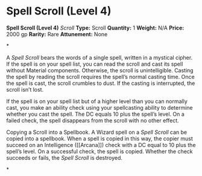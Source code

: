 # Spell Scroll (Level 4)

**Spell Scroll (Level 4)**
_Scroll_
**Type:** Scroll
**Quantity:** 1
**Weight:** N/A
**Price:** 2000 gp
**Rarity:** Rare
**Attunement:** None

*<p>A *Spell Scroll* bears the words of a single spell, written in a mystical cipher. If the spell is on your spell list, you can read the scroll and cast its spell without Material components. Otherwise, the scroll is unintelligible. Casting the spell by reading the scroll requires the spell’s normal casting time. Once the spell is cast, the scroll crumbles to dust. If the casting is interrupted, the scroll isn’t lost.

If the spell is on your spell list but of a higher level than you can normally cast, you make an ability check using your spellcasting ability to determine whether you cast the spell. The DC equals 10 plus the spell’s level. On a failed check, the spell disappears from the scroll with no other effect.

Copying a Scroll into a Spellbook. A Wizard spell on a *Spell Scroll* can be copied into a spellbook. When a spell is copied in this way, the copier must succeed on an Intelligence ([[Arcana]]) check with a DC equal to 10 plus the spell’s level. On a successful check, the spell is copied. Whether the check succeeds or fails, the *Spell Scroll* is destroyed.</p>*